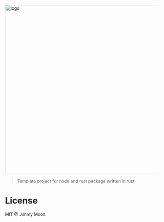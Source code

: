 <img width="556" alt="logo" src="https://user-images.githubusercontent.com/124117/148083847-950c4ca8-836d-4fab-9cd9-c61b9e10fb68.png">

>  Template project for node and rust package written in rust 

# License

MIT @ Jimmy Moon

